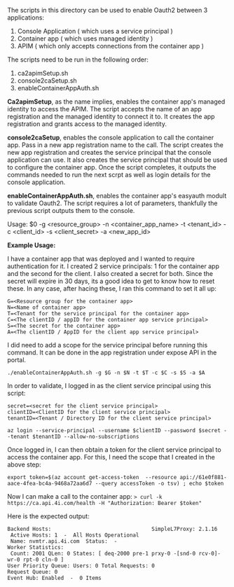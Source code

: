 The scripts in this directory can be used to enable Oauth2 between 3 applications:
1. Console Application ( which uses a service principal )
2. Container app ( which uses managed identity )
3. APIM ( which only accepts connections from the container app )

The scripts need to be run in the following order:

1. ca2apimSetup.sh
2. console2caSetup.sh
3. enableContainerAppAuth.sh

**Ca2apimSetup**, as the name implies, enables the container app's managed identity to access the APIM. The script accepts the name of an app registration and the managed identity to connect it to.  It creates the app registration and grants access to the managed identity.

**console2caSetup**, enables the console application to call the container app.  Pass in a new app registration name to the call.  The script creates the new app registration and creates the service principal that the console application can use.  It also creates the service principal that should be used to configure the container app.  Once the script completes, it outputs the commands needed to run the next scrpt as well as login details for the console application.

**enableContainerAppAuth.sh**, enables the container app's easyauth modult to validate Oauth2.  The script requires a lot of parameters, thankfully the previous script outputs them to the console.

Usage: $0 -g <resource_group> -n <container_app_name> -t <tenant_id> -c <client_id> -s <client_secret> -a <new_app_id>

**Example Usage:**

I have a container app that was deployed and I wanted to require authentication for it.  I created 2 service principals: 1 for the container app and the second for the client.  I also created a secret for both.  Since the secret will expire in 30 days, its a good idea to get to know how to reset these.  In any case, after hacing these, I ran this command to set it all up:



``` 
G=<Resource group for the container app>
N=<Name of container app>
T=<Tenant for the service principal for the container app>
C=<The clientID / appID for the container app service principal>
S=<The secret for the container app>
A=<The clientID / AppID for the client app service principal>
```

I did need to add a scope for the service principal before running this command. It can be done in the app registration under expose API in the portal.

```./enableContainerAppAuth.sh -g $G -n $N -t $T -c $C -s $S -a $A ```

In order to validate, I logged in as the client service principal using this script:

```
secret=<secret for the client service principal>
clientID=<ClientID for the client service principal>
tenantID=<Tenant / Directory ID for the client service principal>

az login --service-principal --username $clientID --password $secret --tenant $tenantID --allow-no-subscriptions

```

Once logged in, I can then obtain a token for the client service principal to access the container app.  For this, I need the scope that I created in the above step:

```
export token=$(az account get-access-token  --resource api://61e0f881-aace-4fea-bc4a-9468a72aa6d7 --query accessToken -o tsv) ; echo $token
```

Now I can make a call to the container app:
```> curl -k   https://ca.api.4i.com/health -H "Authorization: Bearer $token"```

Here is the expected output:

```
Backend Hosts:                                SimpleL7Proxy: 2.1.16
 Active Hosts: 1  -  All Hosts Operational
 Name: nvmtr.api.4i.com  Status:  -
Worker Statistics:
 Count: 2001 QLen: 0 States: [ deq-2000 pre-1 prxy-0 -[snd-0 rcv-0]-  wr-0 rpt-0 cln-0 ]
User Priority Queue: Users: 0 Total Requests: 0
Request Queue: 0
Event Hub: Enabled  -  0 Items
```



 
